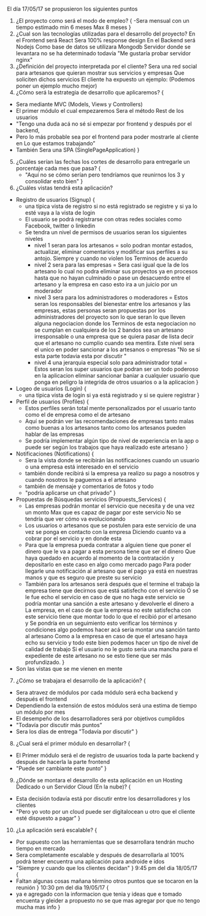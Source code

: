 El día 17/05/17 se propusieron los siguientes puntos

1) ¿El proyecto como será el modo de empleo?
  {
   -Sera mensual con un tiempo estimado min 6 meses Max 8 meses
  }
2) ¿Cual son las tecnologías utilizadas para el desarrollo del proyecto?
  En el Frontend será React Sera 100% response design
  En el Backend será Nodejs
  Como base de datos se utilizara Mongodb
  Servidor donde se levantara no se ha determinado todavía
  "Me gustaría probar servidor nginx"
3) ¿Definición del proyecto interpretada por el cliente?
  Sera una red social para artesanos que quieran mostrar sus servicios y empresas
  Que soliciten dichos servicios
  El cliente ha expuesto un ejemplo:
  (Podemos poner un ejemplo mucho mejor)
4) ¿Cómo será la estrategia de desarrollo que aplicaremos?
  {
  - Sera mediante MVC (Models, Views y Controllers)
  - El primer módulo el cual empezaremos Sera el método Rest de los usuarios
  - "Tengo una duda acá no sé si empezar por frontend y después por el backend,
  - Pero lo más probable sea por el frontend para poder mostrarle al cliente en
  Lo que estamos trabajando”
  - También Sera una SPA (SinglePageApplication)
  }
5) ¿Cuáles serían las fechas los cortes de desarrollo para entregarle un porcentaje cada mes que pasa?
  {
    - "Aquí no se cómo serían pero tendríamos que reunirnos los 3 y consolidar esto bien"
  }
6) ¿Cuáles vistas tendrá esta aplicación?
  - Registro de usuarios (Signup)
  {
    - una típica vista de registro si no está registrado se registre  y si ya lo esté vaya a la vista de login
    - El usuario se podrá registrarse con otras redes sociales como Facebook, twitter o linkedin
    - Se tendra un nivel de permisos de usuarios seran los siguientes niveles
      - nivel 1 seran para los artesanos = solo podran montar estados, actualizar, eliminar comentarios y modificar sus perfiles a su antojo.
      Siempre y cuando no violen los Terminos de acuerdo
      - nivel 2 sera para las empresas  = Sera casi igual que la de los artesano lo cual no podra eliminar sus proyectos ya en procesos hasta que no hayan culminado o pase un desacuerdo entre el artesano y la empresa en caso esto ira a un juicio por un moderador
      - nivel 3 sera para los administradores o moderadores = Estos seran los responsables del bienestar entre los artesanos y las empresas,
      estas personas  seran propuestas por los administradores del proyecto son lo que seran lo que lleven alguna negociacion donde los Terminos
      de esta negociacion no se cumplan en cualquiera de los 2 bandos sea un artesano irresponsable o una empresa que se quiera pasar de lista decir que el artesano no cumplio cuando sea mentira.
      Este nivel sera el unico en poder sancionar a los artesanos o empresas
      "No se si esta parte todavia esta por discutir "
      - nivel 4 una jerarquia especial solo para administrador total = Estos seran los super usuarios que podran ser un todo poderoso en la aplicacion eliminar sancionar baniar a cualquier usuario que ponga en peligro la integrida de otros usuarios o a la aplicacion
  }
  - Logeo de usuarios (Login)
  {
    - una típica vista de login si ya está registrado y si se quiere registrar
  }
  - Perfil de usuarios (Profiles)
  {
    - Estos perfiles serán total mente personalizados por el usuario tanto como el de empresa como el de artesano
    - Aquí se podrán ver las recomendaciones de empresas tanto malas como buenas a los artesanos tanto como los artesanos pueden hablar de las empresas
    - Se podría implementar algún tipo de nivel de experiencia en la app o puede ser según los trabajos que haya realizado este artesano
  }
  - Notificaciones (Notifications)
  {
    - Sera la vista donde se recibirán las notificaciones cuando un usuario o una empresa está interesado en el servicio
    - también donde recibirá si la empresa ya realizo su pago a nosotros y cuando nosotros le paguemos a el artesano
    - también de mensaje y comentarios de fotos y todo
    - "podría aplicarse un chat privado"
  }
  - Propuestas de Búsquedas servicios (Propuests_Services)
  {
    - Las empresas podrán montar el servicio que necesita y de una vez un monto Max que es capaz de pagar por este servicio
    No se tendría que ver cómo va evolucionando
    - Los usuarios o artesanos que se postulen para este servicio de una vez se ponga en contacto con la empresa
    Diciendo cuanto va a cobrar por el servicio y en donde esta
    - Para que la empresa pueda contratar a alguien tiene que poner el dinero que le va a pagar a esta persona tiene que ser el dinero
    Que haya quedado en acuerdo al momento de la contratación y depositarlo en este caso en algo como mercado pago
    Para poder llegarle una notificación al artesano que el pago ya está en nuestras manos y que es seguro que preste su servicio
    - También para los artesanos será después que el termine el trabajo la empresa tiene que decirnos que está satisfecho con el servicio
    O se le fue echo el servicio en caso de que no haga este servicio se podría montar una sanción a este artesano y devolverle el dinero a
    La empresa, en el caso de que la empresa no este satisfecha con este servicio tiene que montar todo lo que el recibió por el artesano y
    Se pondría en un seguimiento esto verificar los términos y condiciones algo podemos hacer acá seria montar una sanción tanto al artesano
    Como a la empresa en caso de que el artesano haya echo su servicio y todo este bien podemos hacer un tipo de nivel de calidad de trabajo
    Si el usuario no le gusto sería una mancha para el expediente de este artesano no se esto tiene que ser más profundizado.
  }
  - Son las vistas que se me vienen en mente
7) ¿Cómo se trabajara el desarrollo de la aplicación?
  {
  - Sera atravez de módulos por cada módulo será echa backend y después el frontend
  - Dependiendo la extensión de estos módulos será una estima de tiempo un módulo por mes
  - El desempeño de los desarrolladores será por objetivos cumplidos
  - "Todavía por discutir más puntos”
  - Sera los días de entrega "Todavía por discutir"
  }
8) ¿Cual será el primer módulo en desarrollar?
  {
  - El Primer módulo será el de registro de usuarios toda la parte backend y después de hacerla la parte frontend
  - "Puede ser cambiante este punto”
  }
9) ¿Dónde se montara el desarrollo de esta aplicación en un Hosting Dedicado o un Servidor Cloud (En la nube)?
  {
  - Esta decisión todavía está por discutir entre los desarrolladores y los clientes
  - "Pero yo voto por un cloud puede ser digitalocean u otro que el cliente esté dispuesto a pagar"
  }
10) ¿La aplicación será escalable?
  {
  - Por supuesto con las herramientas que se desarrollara tendrán mucho tiempo en mercado
  - Sera completamente escalable y después de desarrollarla al 100% podrá tener encuentra una aplicación para androide e idos
  - "Siempre y cuando que los clientes decidan"
  }
9:45 pm del dia 18/05/17
{
  - Faltan algunas cosas mañana término otros puntos que se tocaron en la reunión
}
10:30 pm del dia 19/05/17
{
  - ya e agregado con la informacion que tenia y ideas que e tomado encuenta y gleider a propuesto no se que mas agregar por que no tengo
mucha mas info
}
